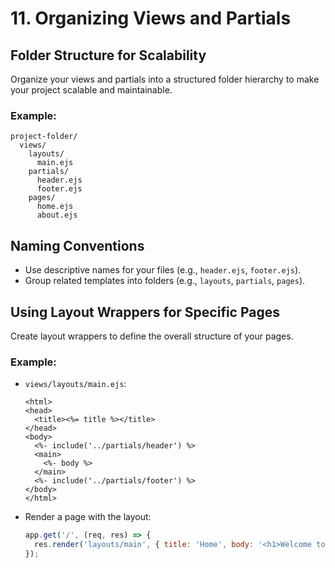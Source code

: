 # 11. Organizing Views and Partials

## Folder Structure for Scalability
Organize your views and partials into a structured folder hierarchy to make your project scalable and maintainable.

### Example:
```
project-folder/
  views/
    layouts/
      main.ejs
    partials/
      header.ejs
      footer.ejs
    pages/
      home.ejs
      about.ejs
```

## Naming Conventions
- Use descriptive names for your files (e.g., `header.ejs`, `footer.ejs`).
- Group related templates into folders (e.g., `layouts`, `partials`, `pages`).

## Using Layout Wrappers for Specific Pages
Create layout wrappers to define the overall structure of your pages.

### Example:
- `views/layouts/main.ejs`:
  ```ejs
  <html>
  <head>
    <title><%= title %></title>
  </head>
  <body>
    <%- include('../partials/header') %>
    <main>
      <%- body %>
    </main>
    <%- include('../partials/footer') %>
  </body>
  </html>
  ```

- Render a page with the layout:
  ```javascript
  app.get('/', (req, res) => {
    res.render('layouts/main', { title: 'Home', body: '<h1>Welcome to My Website</h1>' });
  });
  ```
